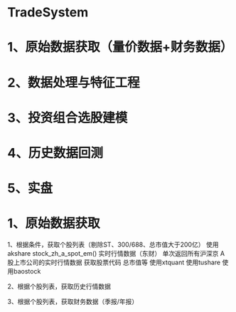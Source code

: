 # TradeSystem

# 1、原始数据获取（量价数据+财务数据）
# 2、数据处理与特征工程
# 3、投资组合选股建模
# 4、历史数据回测
# 5、实盘

# 1、原始数据获取
1、根据条件，获取个股列表（剔除ST、300/688、总市值大于200亿）
使用akshare stock_zh_a_spot_em()  实时行情数据（东财） 单次返回所有沪深京 A 股上市公司的实时行情数据 获取股票代码 总市值等
使用xtquant
使用tushare
使用baostock

2、根据个股列表，获取历史行情数据

3、根据个股列表，获取财务数据（季报/年报）
